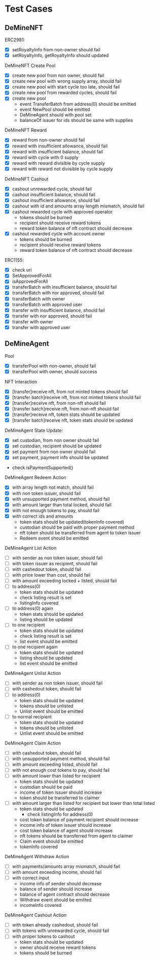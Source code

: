 # Test Cases

## DeMineNFT

ERC2981:
 - [x] setRoyaltyInfo from non-owner should fail
 - [x] setRoyaltyInfo, getRoyaltyInfo should updated

DeMineNFT Create Pool
 - [x] create new pool from non owner, should fail
 - [x] create new pool with wrong supply array, should fail
 - [x] create new pool with start cycle too late, should fail
 - [x] create new pool from rewarded cycles, should fail
 - [x] create new pool
    - event TransferBatch from address(0) should be emitted
    - event NewPool should be emitted
    - DeMineAgent should with pool set
    - balanceOf issuer for ids should be same with supplies

DeMineNFT Reward
 - [x] reward from non-owner should fail
 - [x] reward with insufficient allowance, should fail
 - [x] reward with insufficient balance, should fail
 - [x] reward with cycle with 0 supply
 - [x] reward with reward divisible by cycle supply
 - [x] reward with reward not divisible by cycle supply

DeMineNFT Cashout
 - [x] cashout unrewarded cycle, should fail
 - [x] cashout insufficient balance, should fail
 - [x] cashout insufficient allowance, should fail
 - [x] cashout with id and amounts array length mismatch, should fail
 - [x] cashout rewarded cycle with approved operator
    - tokens should be burned
    - recipient should receive reward tokens
    - reward token balance of nft contract should decrease
 - [x] cashout rewarded cycle with account owner
    - tokens should be burned
    - recipient should receive reward tokens
    - reward token balance of nft contract should decrease

ERC1155:
 - [x] check uri
 - [x] SetApprovedForAll
 - [x] isApprovedForAll
 - [x] transferBatch with insufficient balance, should fail
 - [x] transferBatch with nor approved, should fail
 - [x] transferBatch with owner
 - [x] transferBatch with approved user
 - [x] transfer with insufficient balance, should fail
 - [x] transfer with nor approved, should fail
 - [x] transfer with owner
 - [x] transfer with approved user

## DeMineAgent

Pool
 - [x] transferPool with non-owner, should fail
 - [x] transferPool with owner, should success

NFT Interaction
 - [x] [transfer]receive nft, from not minted tokens should fail
 - [x] [transfer batch]receive nft, from not minted tokens should fail
 - [x] [transfer]receive nft, from non-nft should fail
 - [x] [transfer batch]receive nft, from non-nft should fail
 - [x] [transfer]receive nft, token stats should be updated
 - [x] [transfer batch]receive nft, token stats should be updated

DeMineAgent State Update:
 - [x] set custodian, from non owner should fail
 - [x] set custodian, recipient should be updated
 - [x] set payment from non owner should fail
 - [x] set payment, payment info should be updated
  - check isPaymentSupported()

DeMineAgent Redeem Action
 - [x] with array length not match, should fail
 - [x] with non token issuer, should fail
 - [x] with unsupported payment method, should fail
 - [x] with amount larger than total locked, should fail
 - [x] with not enough tokens to pay, should fail
 - [x] with correct ids and amounts
    - token stats should be updated(tokenInfo covered)
    - custodian should be paid with proper payment method
    - nft token should be transferred from agent to token issuer
    - Redeem event should be emitted

DeMineAgent List Action
 - [ ] with sender as non token issuer, should fail
 - [ ] with token issuer as recipient, should fail
 - [ ] with cashedout token, should fail
 - [ ] with price lower than cost, should fail
 - [ ] with amount exceeding locked + listed, should fail
 - [ ] to address(0)
     - token stats should be updated
     - check listing result is set
     - listingInfo covered
 - [ ] to address(0) again
     - token stats should be updated
     - listing should be updated
 - [ ] to one recipient
     - token stats should be updated
     - check listing result is set
     - list event should be emitted
 - [ ] to one recipient again
     - token stats should be updated
     - listing should be updated
     - list event should be emitted

DeMineAgent Unlist Action
 - [ ] with sender as non token issuer, should fail
 - [ ] with cashedout token, should fail
 - [ ] to address(0)
    - token stats should be updated
    - tokens should be unlisted
    - Unlist event should be emitted
 - [ ] to normal recipient
    - token stats should be updated
    - tokens should be unlisted
    - Unlist event should be emitted

DeMineAgent Claim Action
 - [ ] with cashedout token, should fail
 - [ ] with unsupported payment method, should fail
 - [ ] with amount exceeding listed, should fail
 - [ ] with not enough cost tokens to pay, should fail
 - [ ] with amount lower than listed for recipient
    - token stats should be updated
    - custodian should be paid
    - income of token issuer should increase
    - token should be transferred to claimer
 - [ ] with amount larger than listed for recipient but lower than total listed
    - token stats should be updated
      - check listingInfo for address(0)
    - cost token balance of payment recipient should increase
    - income info of token issuer should increase
    - cost token balance of agent should increase
    - nft tokens should be transferred from agent to claimer
    - Claim event should be emitted
    - tokenInfo covered

DeMineAgent Withdraw Action
 - [ ] with payments/amounts array mismatch, should fail
 - [ ] with amount exceeding income, should fail
 - [ ] with correct input
    - income info of sender should decrease
    - balance of sender should increase
    - balance of agent contract should decrease
    - Withdraw event should be emitted
    - incomeInfo covered

DeMineAgent Cashout Action
 - [ ] with token already cashedout, should fail
 - [ ] with tokens with unrewarded cycle, should fail
 - [ ] with proper tokens to cashout
    - token stats should be updated
    - owner should receive reward tokens
    - tokens should be burned
